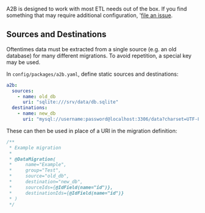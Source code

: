 A2B is designed to work with most ETL needs out of the box.  If you find
something that may require additional configuration,
'[file an issue](https://gitlab.com/DragoonBoots/a2b/issues).

Sources and Destinations
------------------------
Oftentimes data must be extracted from a single source (e.g. an old database)
for many different migrations.  To avoid repetition, a special key may be used.

In `config/packages/a2b.yaml`, define static sources and destinations:

```yaml
a2b:
  sources:
    - name: old_db
      uri: "sqlite:///srv/data/db.sqlite"
  destinations:
    - name: new_db
      uri: "mysql://username:password@localhost:3306/data?charset=UTF-8"
```  

These can then be used in place of a URI in the migration definition:

```php
/**
 * Example migration
 *
 * @DataMigration(
 *     name="Example",
 *     group="Test",
 *     source="old_db",
 *     destination="new_db",
 *     sourceIds={@IdField(name="id")},
 *     destinationIds={@IdField(name="id")}
 * )
 */
```
